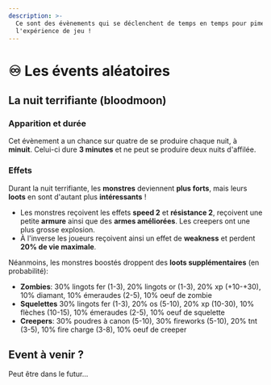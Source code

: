 ```yaml
---
description: >-
  Ce sont des évènements qui se déclenchent de temps en temps pour pimenter
  l'expérience de jeu !
---
```


# ♾️ Les évents aléatoires

## La nuit terrifiante (bloodmoon)

### Apparition et durée

Cet évènement a un chance sur quatre de se produire chaque nuit, à **minuit**. Celui-ci dure **3 minutes** et ne peut se produire deux nuits d'affilée.

### Effets

Durant la nuit terrifiante, les **monstres** deviennent **plus forts**, mais leurs **loots** en sont d'autant plus **intéressants** !

* Les monstres reçoivent les effets **speed 2** et **résistance 2**, reçoivent une petite **armure** ainsi que des **armes améliorées**. Les creepers ont une plus grosse explosion.
* À l'inverse les joueurs reçoivent ainsi un effet de **weakness** et perdent **20% de vie maximale**.

Néanmoins, les monstres boostés droppent des **loots supplémentaires** (en probabilité):

* **Zombies**: 30% lingots fer (1-3), 20% lingots or (1-3), 20% xp (+10-+30), 10% diamant, 10% émeraudes (2-5), 10% oeuf de zombie
* **Squelettes** 30% lingots fer (1-3), 20% os (5-10), 20% xp (10-30), 10% flèches (10-15), 10% émeraudes (2-5), 10% oeuf de squelette
* **Creepers**: 30% poudres à canon (5-10), 30% fireworks (5-10), 20% tnt (3-5), 10% fire charge (3-8), 10% oeuf de creeper

## Event à venir ?

Peut être dans le futur...
